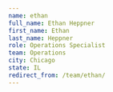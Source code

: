 ```yaml
---
name: ethan
full_name: Ethan Heppner
first_name: Ethan
last_name: Heppner
role: Operations Specialist
team: Operations
city: Chicago
state: IL
redirect_from: /team/ethan/
---
```

